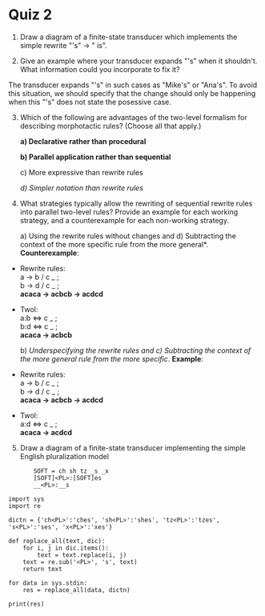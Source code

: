 # Quiz 2

1. Draw a diagram of a finite-state transducer which implements the simple rewrite "'s" -> " is".

2. Give an example where your transducer expands "'s" when it shouldn't. What information could you incorporate to fix it?

The transducer expands "'s" in such cases as "Mike's" or "Ana's". To avoid this situation, we should specify that the change should only be happening when this "'s" does not state the posessive case.

3. Which of the following are advantages of the two-level formalism for describing morphotactic rules? (Choose all that apply.)

    **a) Declarative rather than procedural**

    **b) Parallel application rather than sequential**

    c) More expressive than rewrite rules

    *d) Simpler notation than rewrite rules*

4. What strategies typically allow the rewriting of sequential rewrite rules into parallel two-level rules? Provide an example for each working strategy, and a counterexample for each non-working strategy.

    a) Using the rewrite rules without changes and d) Subtracting the context of the more specific rule from the more general*. **Counterexample**:   
* Rewrite rules:   
  a → b / c _ ;   
  b → d / c _ ;   
  **acaca → acbcb → acdcd**   

* Twol:    
  a:b <=> c _ ;   
  b:d <=> c _ ;    
  **acaca → acbcb**   

    b) *Underspecifying the rewrite rules and c) Subtracting the context of the more general rule from the more specific*. **Example**:   
* Rewrite rules:   
  a → b / c _ ;   
  b → d / c _ ;   
  **acaca → acbcb → acdcd**   

* Twol:    
  a:d <=> c _ ;     
  **acaca → acdcd**   

5. Draw a diagram of a finite-state transducer implementing the simple English pluralization model
   
```
       SOFT = ch sh tz _s _x
       [SOFT]<PL>:[SOFT]es 
       __<PL>:__s
```

```
import sys
import re

dictn = {'ch<PL>':'ches', 'sh<PL>':'shes', 'tz<PL>':'tzes', 's<PL>':'ses', 'x<PL>':'xes'}

def replace_all(text, dic):
    for i, j in dic.items():
        text = text.replace(i, j)
    text = re.sub('<PL>', 's', text)
    return text

for data in sys.stdin:
	res = replace_all(data, dictn)

print(res)
```

